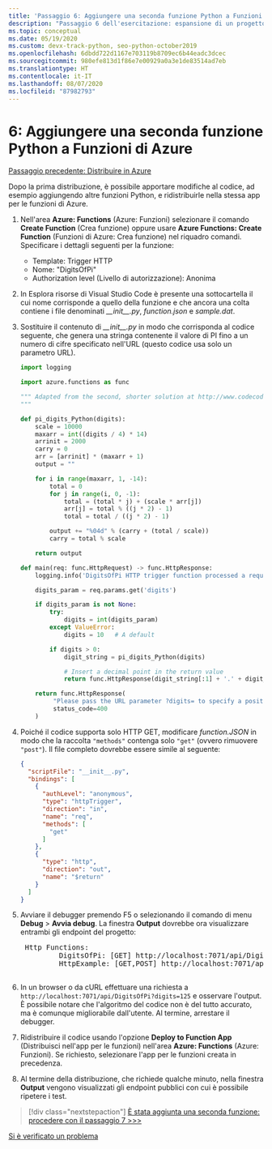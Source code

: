 ```yaml
---
title: 'Passaggio 6: Aggiungere una seconda funzione Python a Funzioni di Azure con VS Code'
description: "Passaggio 6 dell'esercitazione: espansione di un progetto di Funzioni di Azure mediante l'aggiunta di una seconda funzione."
ms.topic: conceptual
ms.date: 05/19/2020
ms.custom: devx-track-python, seo-python-october2019
ms.openlocfilehash: 6dbdd722d1167e703119b8709ec6b44eadc3dcec
ms.sourcegitcommit: 980efe813d1f86e7e00929a0a3e1de83514ad7eb
ms.translationtype: HT
ms.contentlocale: it-IT
ms.lasthandoff: 08/07/2020
ms.locfileid: "87982793"
---
```

# <a name="6-add-a-second-python-function-to-azure-functions"></a>6: Aggiungere una seconda funzione Python a Funzioni di Azure

[Passaggio precedente: Distribuire in Azure](tutorial-vs-code-serverless-python-05.md)

Dopo la prima distribuzione, è possibile apportare modifiche al codice, ad esempio aggiungendo altre funzioni Python, e ridistribuirle nella stessa app per le funzioni di Azure.

1. Nell'area **Azure: Functions** (Azure: Funzioni) selezionare il comando **Create Function** (Crea funzione) oppure usare **Azure Functions: Create Function** (Funzioni di Azure: Crea funzione) nel riquadro comandi. Specificare i dettagli seguenti per la funzione:

    - Template: Trigger HTTP
    - Nome: "DigitsOfPi"
    - Authorization level (Livello di autorizzazione): Anonima

1. In Esplora risorse di Visual Studio Code è presente una sottocartella il cui nome corrisponde a quello della funzione e che ancora una colta contiene i file denominati *\_\_init\_\_.py*, *function.json* e *sample.dat*.

1. Sostituire il contenuto di *\_\_init\_\_.py* in modo che corrisponda al codice seguente, che genera una stringa contenente il valore di PI fino a un numero di cifre specificato nell'URL (questo codice usa solo un parametro URL).

    ```python
    import logging

    import azure.functions as func

    """ Adapted from the second, shorter solution at http://www.codecodex.com/wiki/Calculate_digits_of_pi#Python
    """

    def pi_digits_Python(digits):
        scale = 10000
        maxarr = int((digits / 4) * 14)
        arrinit = 2000
        carry = 0
        arr = [arrinit] * (maxarr + 1)
        output = ""

        for i in range(maxarr, 1, -14):
            total = 0
            for j in range(i, 0, -1):
                total = (total * j) + (scale * arr[j])
                arr[j] = total % ((j * 2) - 1)
                total = total / ((j * 2) - 1)

            output += "%04d" % (carry + (total / scale))
            carry = total % scale

        return output

    def main(req: func.HttpRequest) -> func.HttpResponse:
        logging.info('DigitsOfPi HTTP trigger function processed a request.')

        digits_param = req.params.get('digits')

        if digits_param is not None:
            try:
                digits = int(digits_param)
            except ValueError:
                digits = 10   # A default

            if digits > 0:
                digit_string = pi_digits_Python(digits)

                # Insert a decimal point in the return value
                return func.HttpResponse(digit_string[:1] + '.' + digit_string[1:])

        return func.HttpResponse(
             "Please pass the URL parameter ?digits= to specify a positive number of digits.",
             status_code=400
        )
    ```

1. Poiché il codice supporta solo HTTP GET, modificare *function.JSON* in modo che la raccolta `"methods"` contenga solo `"get"` (ovvero rimuovere `"post"`). Il file completo dovrebbe essere simile al seguente:

    ```json
    {
      "scriptFile": "__init__.py",
      "bindings": [
        {
          "authLevel": "anonymous",
          "type": "httpTrigger",
          "direction": "in",
          "name": "req",
          "methods": [
            "get"
          ]
        },
        {
          "type": "http",
          "direction": "out",
          "name": "$return"
        }
      ]
    }
    ```

1. Avviare il debugger premendo F5 o selezionando il comando di menu **Debug** > **Avvia debug**. La finestra **Output** dovrebbe ora visualizzare entrambi gli endpoint del progetto:

    <pre>
    Http Functions:
            DigitsOfPi: [GET] http://localhost:7071/api/DigitsOfPi
            HttpExample: [GET,POST] http://localhost:7071/api/HttpExample
    </pre>

1. In un browser o da cURL effettuare una richiesta a `http://localhost:7071/api/DigitsOfPi?digits=125` e osservare l'output. È possibile notare che l'algoritmo del codice non è del tutto accurato, ma è comunque migliorabile dall'utente. Al termine, arrestare il debugger.

1. Ridistribuire il codice usando l'opzione **Deploy to Function App** (Distribuisci nell'app per le funzioni) nell'area **Azure: Functions** (Azure: Funzioni). Se richiesto, selezionare l'app per le funzioni creata in precedenza.

1. Al termine della distribuzione, che richiede qualche minuto, nella finestra **Output** vengono visualizzati gli endpoint pubblici con cui è possibile ripetere i test.

> [!div class="nextstepaction"]
> [È stata aggiunta una seconda funzione: procedere con il passaggio 7 >>>](tutorial-vs-code-serverless-python-07.md)

[Si è verificato un problema](https://www.research.net/r/PWZWZ52?tutorial=vscode-functions-python&step=06-second-function)
